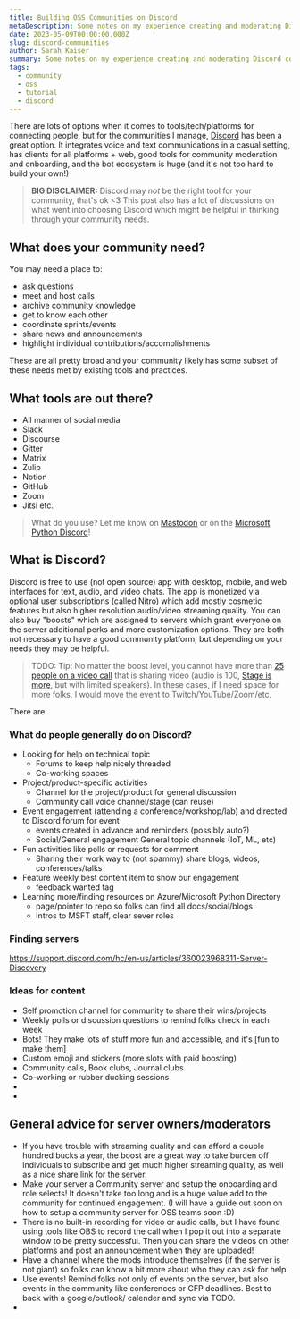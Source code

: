 ```yaml
---
title: Building OSS Communities on Discord
metaDescription: Some notes on my experience creating and moderating Discord communities
date: 2023-05-09T00:00:00.000Z
slug: discord-communities
author: Sarah Kaiser
summary: Some notes on my experience creating and moderating Discord communities
tags:
  - community
  - oss
  - tutorial
  - discord
---
```


There are lots of options when it comes to tools/tech/platforms for connecting people, but for the communities I manage, [Discord]() has been a great option.
It integrates voice and text communications in a casual setting, has clients for all platforms + web, good tools for community moderation and onboarding, and the bot ecosystem is huge (and it's not too hard to build your own!)

> **BIG DISCLAIMER:** Discord may _not_ be the right tool for your community, that's ok <3 This post also has a lot of discussions on what went into choosing Discord which might be helpful in thinking through your community needs.

## What does your community need?

You may need a place to:
- ask questions
- meet and host calls
- archive community knowledge
- get to know each other
- coordinate sprints/events
- share news and announcements
- highlight individual contributions/accomplishments

These are all pretty broad and your community likely has some subset of these needs met by existing tools and practices.


## What tools are out there?

- All manner of social media
- Slack
- Discourse
- Gitter
- Matrix
- Zulip
- Notion
- GitHub
- Zoom
- Jitsi
 etc.

> What do you use? Let me know on [Mastodon]() or on the [Microsoft Python Discord]()!


## What is Discord?

Discord is free to use (not open source) app with desktop, mobile, and web interfaces for text, audio, and video chats.
The app is monetized via optional user subscriptions (called Nitro) which add mostly cosmetic features but also higher resolution audio/video streaming quality.
You can also buy "boosts" which are assigned to servers which grant everyone on the server additional perks and more customization options.
They are both not necessary to have a good community platform, but depending on your needs they may be helpful.

>TODO: Tip: No matter the boost level, you cannot have more than [25 people on a video call](https://support.discord.com/hc/en-us/articles/360041721052-Video-Calls#h_c5102ceb-10c0-46f0-abe4-f8efc2e39ee9) that is sharing video (audio is 100, [Stage is more](https://support.discord.com/hc/en-us/articles/1500005513722-Stage-Channels-FAQ), but with limited speakers). In these cases, if I need space for more folks, I would move the event to Twitch/YouTube/Zoom/etc.

There are 

### What do people generally do on Discord?

	
- Looking for help on technical topic
  - Forums to keep help nicely threaded
  - Co-working spaces	
- Project/product-specific activities
  - Channel for the project/product for general discussion
  - Community call voice channel/stage (can reuse)	
- Event engagement (attending a conference/workshop/lab) and directed to Discord forum for event
  - events created in advance and reminders (possibly auto?)	
  - Social/General engagement	General topic channels (IoT, ML, etc)
- Fun activities like polls or requests for comment	
  - Sharing their work	way to (not spammy) share blogs, videos, conferences/talks
- Feature weekly best content item to show our engagement
  - feedback wanted tag	
- Learning more/finding resources on Azure/Microsoft Python	Directory
  - page/pointer to repo so folks can find all docs/social/blogs
  - Intros to MSFT staff, clear sever roles	


### Finding servers


https://support.discord.com/hc/en-us/articles/360023968311-Server-Discovery


### Ideas for content

- Self promotion channel for community to share their wins/projects
- Weekly polls or discussion questions to remind folks check in each week
- Bots! They make lots of stuff more fun and accessible, and it's [fun to make them]
- Custom emoji and stickers (more slots with paid boosting)
- Community calls, Book clubs, Journal clubs
- Co-working or rubber ducking sessions
- 
- 

## General advice for server owners/moderators

- If you have trouble with streaming quality and can afford a couple hundred bucks a year, the boost are a great way to take burden off individuals to subscribe and get much higher streaming quality, as well as a nice share link for the server.
- Make your server a Community server and setup the onboarding and role selects! It doesn't take too long and is a huge value add to the community for continued engagement. (I will have a guide out soon on how to setup a community server for OSS teams soon :D)
- There is no built-in recording for video or audio calls, but I have found using tools like OBS to record the call when I pop it out into a separate window to be pretty successful. Then you can share the videos on other platforms and post an announcement when they are uploaded!
- Have a channel where the mods introduce themselves (if the server is not giant) so folks can know a bit more about who they can ask for help.
- Use events! Remind folks not only of events on the server, but also events in the community like conferences or CFP deadlines. Best to back with a google/outlook/ calender and sync via TODO.
- 


